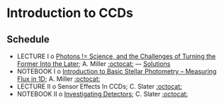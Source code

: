 #  Introduction to CCDs

## Schedule

 * LECTURE I  o  [Photons != Science, and the Challenges of Turning the Former Into the Later](PhotonsArentScience.ipynb); A. Miller [:octocat:](https://github.com/adamamiller) –– [Solutions](PhotonsArentScienceSolutions.ipynb)
 * NOTEBOOK I  o  [Introduction to Basic Stellar Photometry – Measuring Flux in 1D](IntroductionToBasicStellarPhotometry.ipynb); A. Miller [:octocat:](https://github.com/adamamiller)
 * LECTURE II  o  Sensor Effects In CCDs; C. Slater [:octocat:](https://github.com/ctslater)
 * NOTEBOOK II  o  [Investigating Detectors](InvestigatingDetectors.ipynb); C. Slater [:octocat:](https://github.com/ctslater)
